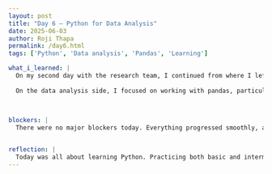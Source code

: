 ```yaml
---
layout: post
title: "Day 6 – Python for Data Analysis"
date: 2025-06-03
author: Roji Thapa
permalink: /day6.html
tags: ['Python', 'Data analysis', 'Pandas', 'Learning']

what_i_learned: |
  On my second day with the research team, I continued from where I left off yesterday and started the Python data analysis video and practice. I worked on several core Python concepts, including if-elif-else statements, for and while loops (along with break and continue), as well as list and dictionary comprehensions. I also practiced defining functions using *args and **kwargs, and explored the use of lambda functions.
  
  On the data analysis side, I focused on working with pandas, particularly exploring Series and DataFrame objects. I began working with external datasets by loading .csv files, examining their contents, and creating histograms. The entire day was dedicated to learning Python for data analysis.

  
  
blockers: |
  There were no major blockers today. Everything progressed smoothly, and I was able to follow along with the material without any significant issues. It was a productive day focused on learning.


reflection: |
  Today was all about learning Python. Practicing both basic and intermediate concepts really helped boost my confidence. I'm excited to keep learning and looking forward to tackling more complex data tasks in the next few days.We even had a little moment when the fire alarm went off—definitely something unexpected to add to the day! 
---
```

